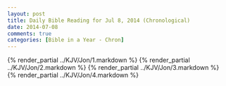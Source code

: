 ```yaml
---
layout: post
title: Daily Bible Reading for Jul 8, 2014 (Chronological)
date: 2014-07-08
comments: true
categories: [Bible in a Year - Chron]
---
```

{% render_partial ../KJV/Jon/1.markdown %}
{% render_partial ../KJV/Jon/2.markdown %}
{% render_partial ../KJV/Jon/3.markdown %}
{% render_partial ../KJV/Jon/4.markdown %}
